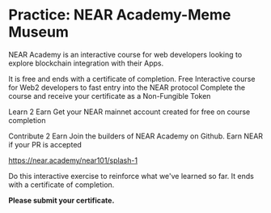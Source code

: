 # Practice: NEAR Academy-Meme Museum

NEAR Academy is an interactive course for web developers looking to explore blockchain integration with their Apps.

It is free and ends with a certificate of completion.
Free Interactive course for Web2 developers to fast entry into the NEAR protocol
Complete the course and receive your certificate as a Non-Fungible Token

Learn 2 Earn
Get your NEAR mainnet account created for free on course completion

Contribute 2 Earn
Join the builders of NEAR Academy on Github. Earn NEAR if your PR is accepted

https://near.academy/near101/splash-1

Do this interactive exercise to reinforce what we've learned so far. It ends with a certificate of completion.

**Please submit your certificate.** 
